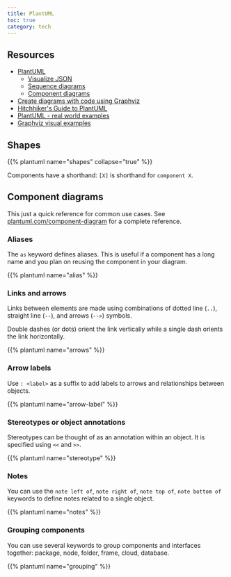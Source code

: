 ```yaml
---
title: PlantUML
toc: true
category: tech
---
```


## Resources

- [PlantUML](https://plantuml.com/)
    - [Visualize JSON](https://plantuml.com/json)
    - [Sequence diagrams](https://plantuml.com/sequence-diagram)
    - [Component diagrams](https://plantuml.com/component-diagram)
- [Create diagrams with code using Graphviz](https://ncona.com/2020/06/create-diagrams-with-code-using-graphviz/)
- [Hitchhiker's Guide to PlantUML](https://crashedmind.github.io/PlantUMLHitchhikersGuide/)
- [PlantUML - real world examples](https://real-world-plantuml.com/)
- [Graphviz visual examples](https://renenyffenegger.ch/notes/tools/Graphviz/examples/index)

## Shapes

{{% plantuml name="shapes" collapse="true" %}}

Components have a shorthand: `[X]` is shorthand for `component X`.

## Component diagrams

This just a quick reference for common use cases. See [plantuml.com/component-diagram](https://plantuml.com/component-diagram) for a complete reference.

### Aliases

The `as` keyword defines aliases. This is useful if a component has a
long name and you plan on reusing the component in your diagram.

{{% plantuml name="alias" %}}

### Links and arrows

Links between elements are made using combinations of dotted line (`..`),
straight line (`--`), and arrows (`-->`) symbols. 

Double dashes (or dots) orient the link vertically while a single dash orients the link horizontally.

{{% plantuml name="arrows" %}}

### Arrow labels

Use `: <label>` as a suffix to add labels to arrows and relationships between objects.

{{% plantuml name="arrow-label" %}}

### Stereotypes or object annotations

Stereotypes can be thought of as an annotation within an object. It is
specified using `<<` and `>>`.

{{% plantuml name="stereotype" %}}

### Notes

You can use the `note left of`, `note right of`, `note top of`, `note bottom
of` keywords to define notes related to a single object.

{{% plantuml name="notes" %}}

### Grouping components

You can use several keywords to group components and interfaces together: package, node, folder, frame, cloud, database.

{{% plantuml name="grouping" %}}
